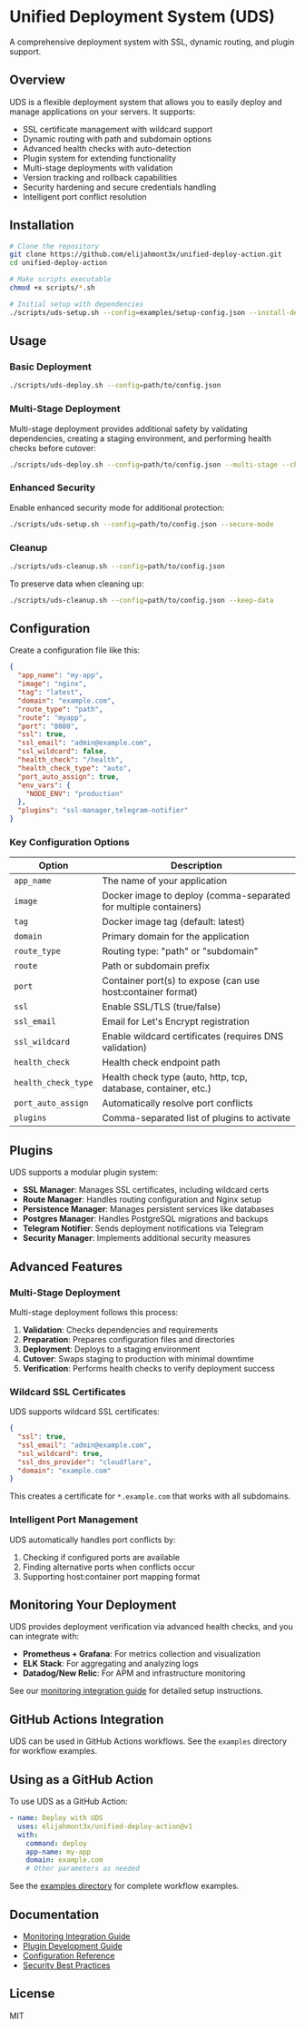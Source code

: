 # Unified Deployment System (UDS)

A comprehensive deployment system with SSL, dynamic routing, and plugin support.

## Overview

UDS is a flexible deployment system that allows you to easily deploy and manage applications on your servers. It supports:

- SSL certificate management with wildcard support
- Dynamic routing with path and subdomain options
- Advanced health checks with auto-detection
- Plugin system for extending functionality
- Multi-stage deployments with validation
- Version tracking and rollback capabilities
- Security hardening and secure credentials handling
- Intelligent port conflict resolution

## Installation

```bash
# Clone the repository
git clone https://github.com/elijahmont3x/unified-deploy-action.git
cd unified-deploy-action

# Make scripts executable
chmod +x scripts/*.sh

# Initial setup with dependencies
./scripts/uds-setup.sh --config=examples/setup-config.json --install-deps --check-system
```

## Usage

### Basic Deployment

```bash
./scripts/uds-deploy.sh --config=path/to/config.json
```

### Multi-Stage Deployment

Multi-stage deployment provides additional safety by validating dependencies, creating a staging environment, and performing health checks before cutover:

```bash
./scripts/uds-deploy.sh --config=path/to/config.json --multi-stage --check-dependencies
```

### Enhanced Security

Enable enhanced security mode for additional protection:

```bash
./scripts/uds-setup.sh --config=path/to/config.json --secure-mode
```

### Cleanup

```bash
./scripts/uds-cleanup.sh --config=path/to/config.json
```

To preserve data when cleaning up:

```bash
./scripts/uds-cleanup.sh --config=path/to/config.json --keep-data
```

## Configuration

Create a configuration file like this:

```json
{
  "app_name": "my-app",
  "image": "nginx",
  "tag": "latest",
  "domain": "example.com",
  "route_type": "path",
  "route": "myapp",
  "port": "8080",
  "ssl": true,
  "ssl_email": "admin@example.com",
  "ssl_wildcard": false,
  "health_check": "/health",
  "health_check_type": "auto",
  "port_auto_assign": true,
  "env_vars": {
    "NODE_ENV": "production"
  },
  "plugins": "ssl-manager,telegram-notifier"
}
```

### Key Configuration Options

| Option | Description |
|--------|-------------|
| `app_name` | The name of your application |
| `image` | Docker image to deploy (comma-separated for multiple containers) |
| `tag` | Docker image tag (default: latest) |
| `domain` | Primary domain for the application |
| `route_type` | Routing type: "path" or "subdomain" |
| `route` | Path or subdomain prefix |
| `port` | Container port(s) to expose (can use host:container format) |
| `ssl` | Enable SSL/TLS (true/false) |
| `ssl_email` | Email for Let's Encrypt registration |
| `ssl_wildcard` | Enable wildcard certificates (requires DNS validation) |
| `health_check` | Health check endpoint path |
| `health_check_type` | Health check type (auto, http, tcp, database, container, etc.) |
| `port_auto_assign` | Automatically resolve port conflicts |
| `plugins` | Comma-separated list of plugins to activate |

## Plugins

UDS supports a modular plugin system:

- **SSL Manager**: Manages SSL certificates, including wildcard certs
- **Route Manager**: Handles routing configuration and Nginx setup
- **Persistence Manager**: Manages persistent services like databases
- **Postgres Manager**: Handles PostgreSQL migrations and backups
- **Telegram Notifier**: Sends deployment notifications via Telegram
- **Security Manager**: Implements additional security measures

## Advanced Features

### Multi-Stage Deployment

Multi-stage deployment follows this process:
1. **Validation**: Checks dependencies and requirements
2. **Preparation**: Prepares configuration files and directories
3. **Deployment**: Deploys to a staging environment
4. **Cutover**: Swaps staging to production with minimal downtime
5. **Verification**: Performs health checks to verify deployment success

### Wildcard SSL Certificates

UDS supports wildcard SSL certificates:

```json
{
  "ssl": true,
  "ssl_email": "admin@example.com",
  "ssl_wildcard": true,
  "ssl_dns_provider": "cloudflare",
  "domain": "example.com"
}
```

This creates a certificate for `*.example.com` that works with all subdomains.

### Intelligent Port Management

UDS automatically handles port conflicts by:
1. Checking if configured ports are available
2. Finding alternative ports when conflicts occur
3. Supporting host:container port mapping format

## Monitoring Your Deployment

UDS provides deployment verification via advanced health checks, and you can integrate with:

- **Prometheus + Grafana**: For metrics collection and visualization
- **ELK Stack**: For aggregating and analyzing logs
- **Datadog/New Relic**: For APM and infrastructure monitoring

See our [monitoring integration guide](docs/monitoring.md) for detailed setup instructions.

## GitHub Actions Integration

UDS can be used in GitHub Actions workflows. See the `examples` directory for workflow examples.

## Using as a GitHub Action

To use UDS as a GitHub Action:

```yaml
- name: Deploy with UDS
  uses: elijahmont3x/unified-deploy-action@v1
  with:
    command: deploy
    app-name: my-app
    domain: example.com
    # Other parameters as needed
```

See the [examples directory](examples/) for complete workflow examples.

## Documentation

- [Monitoring Integration Guide](docs/monitoring.md)
- [Plugin Development Guide](docs/plugin-development.md)
- [Configuration Reference](docs/configuration.md)
- [Security Best Practices](docs/security.md)

## License

MIT
